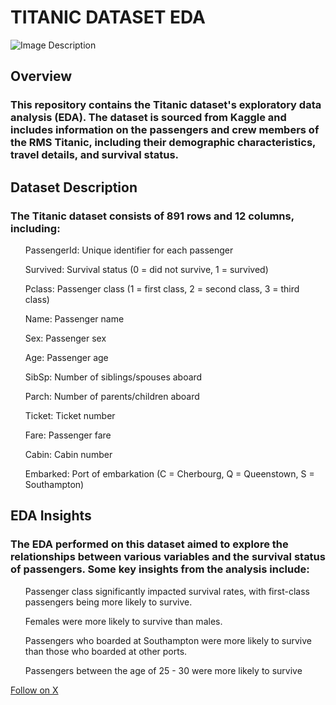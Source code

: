     
<h1>TITANIC DATASET EDA</h1>
<img src="https://github.com/user-attachments/assets/be8a2451-cce6-45c5-b3f1-cf91b7ab0450" alt="Image Description">

<h2>Overview</h2>
<h3>This repository contains the Titanic dataset's exploratory data analysis (EDA). The dataset is sourced from Kaggle and includes information on the passengers and crew members of the RMS Titanic, including their demographic characteristics, travel details, and survival status.</h3>
<h2>Dataset Description</h2>
<h3>The Titanic dataset consists of 891 rows and 12 columns, including:</h3>

<ul>PassengerId: Unique identifier for each passenger</ul>
<ul>Survived: Survival status (0 = did not survive, 1 = survived)</ul>
<ul>Pclass: Passenger class (1 = first class, 2 = second class, 3 = third class)</ul>
<ul>Name: Passenger name</ul>
<ul>Sex: Passenger sex</ul>
<ul>Age: Passenger age</ul>
<ul>SibSp: Number of siblings/spouses aboard</ul>
<ul>Parch: Number of parents/children aboard</ul>
<ul>Ticket: Ticket number</ul>
<ul>Fare: Passenger fare</ul>
<ul>Cabin: Cabin number</ul>
<ul>Embarked: Port of embarkation (C = Cherbourg, Q = Queenstown, S = Southampton)</ul>
<h2>EDA Insights</h2>

<h3>The EDA performed on this dataset aimed to explore the relationships between various variables and the survival status of passengers. Some key insights from the analysis include:</h3>

<ol>Passenger class significantly impacted survival rates, with first-class passengers being more likely to survive.</ol>
<ol>Females were more likely to survive than males.</ol>
<ol>Passengers who boarded at Southampton were more likely to survive than those who boarded at other ports.</ol>
<ol>Passengers between the age of 25 - 30 were more likely to survive</ol>
<a href ="https://x.com/gheedhion"> Follow on X </a>
